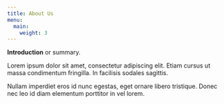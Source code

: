 ```yaml
---
title: About Us
menu:
  main:
    weight: 3
---
```

**Introduction** or summary.

<!--more-->

Lorem ipsum dolor sit amet, consectetur adipiscing elit. Etiam cursus ut massa condimentum fringilla. In facilisis sodales sagittis.

Nullam imperdiet eros id nunc egestas, eget ornare libero tristique. Donec nec leo id diam elementum porttitor in vel lorem.
